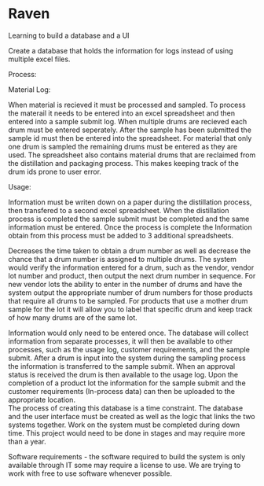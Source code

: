 # Raven
Learning to build a database and a UI


Create a database that holds the information for logs instead of using multiple excel files. 

Process:

Material Log:

When material is recieved it must be processed and sampled. To process the materail it needs to be entered into an excel spreadsheet and then entered into a sample submit log. When multiple drums are recieved each drum must be entered seperately. After the sample has been submitted the sample id must then be entered into the spreadsheet. For material that only one drum is sampled the remaining drums must be entered as they are used. The spreadsheet also contains material drums that are reclaimed from the distillation and packaging process. This makes keeping track of the drum ids prone to user error.

Usage:

Information must be writen down on a paper during the distillation process, then transfered to a second excel spreadsheet. When the distillation process is completed the sample submit must be completed and the same information must be entered. Once the process is complete the Information obtain from this process must be added to 3 additional spreadsheets. 

Decreases the time taken to obtain a drum number as well as decrease the chance that a drum number is assigned to multiple drums. 
The system would verify the information entered for a drum, such as the vendor, vendor lot number and product, then output the next drum number in sequence. 
For new vendor lots the ability to enter in the number of drums and have the system output the appropriate number of drum numbers for those products that require all drums to be sampled. For products that use a mother drum sample for the lot it will allow you to label that specific drum and keep track of how many drums are of the same lot.

Information would only need to be entered once.
The database will collect information from separate processes, it will then be available to other processes, such as the usage log, customer requirements, and the sample submit.
After a drum is input into the system during the sampling process the information is transferred to the sample submit. When an approval status is received the drum is then available to the usage log. Upon the completion of a product lot the information for the sample submit and the customer requirements (In-process data) can then be uploaded to the appropriate location.  
The process of creating this database is a time constraint. The database and the user interface must be created as well as the logic that links the two systems together.  Work on the system must be completed during down time. This project would need to be done in stages and may require more than a year. 

Software requirements - the software required to build the system is only available through IT some may require a license to use. We are trying to work with free to use software whenever possible.
